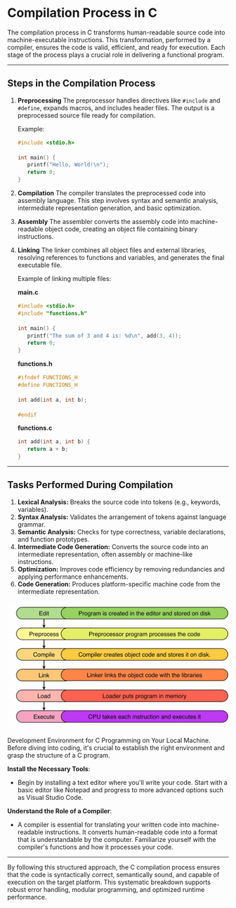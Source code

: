 # Compilation Process in C

The compilation process in C transforms human-readable source code into machine-executable instructions. This transformation, performed by a compiler, ensures the code is valid, efficient, and ready for execution. Each stage of the process plays a crucial role in delivering a functional program.

---

## Steps in the Compilation Process

1. **Preprocessing** 
   The preprocessor handles directives like `#include` and `#define`, expands macros, and includes header files. The output is a preprocessed source file ready for compilation.
   
   Example:
   
   ```c
   #include <stdio.h>
   
   int main() {
      printf("Hello, World!\n");
      return 0;
   }
   ```

2. **Compilation** 
   The compiler translates the preprocessed code into assembly language. This step involves syntax and semantic analysis, intermediate representation generation, and basic optimization.

3. **Assembly** 
   The assembler converts the assembly code into machine-readable object code, creating an object file containing binary instructions.

4. **Linking** 
   The linker combines all object files and external libraries, resolving references to functions and variables, and generates the final executable file.
   
   Example of linking multiple files:
   
   **main.c**
   
   ```c
   #include <stdio.h>
   #include "functions.h"
   
   int main() {
      printf("The sum of 3 and 4 is: %d\n", add(3, 4));
      return 0;
   }
   ```
   
   **functions.h**
   
   ```c
   #ifndef FUNCTIONS_H
   #define FUNCTIONS_H
   
   int add(int a, int b);
   
   #endif
   ```
   
   **functions.c**
   
   ```c
   int add(int a, int b) {
      return a + b;
   }
   ```

---

## **Tasks Performed During Compilation**

1. **Lexical Analysis:** Breaks the source code into tokens (e.g., keywords, variables).
2. **Syntax Analysis:** Validates the arrangement of tokens against language grammar.
3. **Semantic Analysis:** Checks for type correctness, variable declarations, and function prototypes.
4. **Intermediate Code Generation:** Converts the source code into an intermediate representation, often assembly or machine-like instructions.
5. **Optimization:** Improves code efficiency by removing redundancies and applying performance enhancements.
6. **Code Generation:** Produces platform-specific machine code from the intermediate representation.

![Development Environment](/Images/DevEnviroment.png)

Development Environment for C Programming on Your Local Machine.
Before diving into coding, it's crucial to establish the right environment and grasp the structure of a C program.

**Install the Necessary Tools**:

- Begin by installing a text editor where you'll write your code. Start with a basic editor like Notepad and progress to more advanced options such as Visual Studio Code.

**Understand the Role of a Compiler**:

- A compiler is essential for translating your written code into machine-readable instructions. It converts human-readable code into a format that is understandable by the computer. Familiarize yourself with the compiler's functions and how it processes your code.

---

By following this structured approach, the C compilation process ensures that the code is syntactically correct, semantically sound, and capable of execution on the target platform. This systematic breakdown supports robust error handling, modular programming, and optimized runtime performance.
